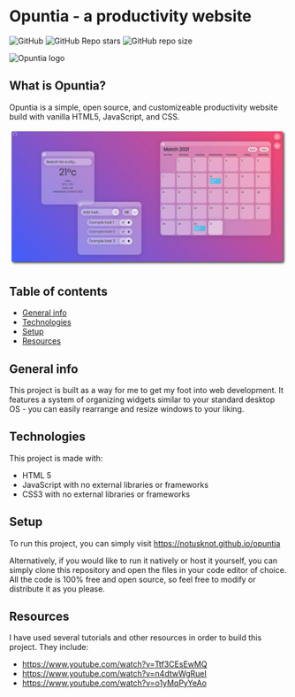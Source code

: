 
# Opuntia - a productivity website

![GitHub](https://img.shields.io/github/license/notusknot/opuntia)
![GitHub Repo stars](https://img.shields.io/github/stars/notusknot/opuntia?logo=github)
![GitHub repo size](https://img.shields.io/github/repo-size/notusknot/opuntia?logo=github)

![Opuntia logo](https://media.discordapp.net/attachments/753552465621811261/834304054523592724/cooltext382107936467064.png)

## What is Opuntia?
Opuntia is a simple, open source, and customizeable productivity website build with vanilla HTML5, JavaScript, and CSS.

![Screenshot of Opuntia](/images/screenshot.webp)

## Table of contents
* [General info](#general-info)
* [Technologies](#technologies)
* [Setup](#setup)
* [Resources](#resources)

## General info
This project is built as a way for me to get my foot into web development. It features a system of organizing widgets similar to your standard desktop OS - you can easily rearrange and resize windows to your liking. 
	
## Technologies
This project is made with:
* HTML 5
* JavaScript with no external libraries or frameworks
* CSS3 with no external libraries or frameworks

## Setup
To run this project, you can simply visit https://notusknot.github.io/opuntia

Alternatively, if you would like to run it natively or host it yourself, you can simply clone this repository and open the files in your code editor of choice. All the code is 100% free and open source, so feel free to modify or distribute it as you please. 

## Resources
I have used several tutorials and other resources in order to build this project. They include:
* https://www.youtube.com/watch?v=Ttf3CEsEwMQ
* https://www.youtube.com/watch?v=n4dtwWgRueI
* https://www.youtube.com/watch?v=o1yMqPyYeAo
